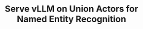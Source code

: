 ---
title: Serve vLLM on Union Actors for Named Entity Recognition
weight: 7
variants: -flyte +serverless +byoc +selfmanaged
layout: py_example
example_file: /external/unionai-examples/tutorials/vllm_serving_on_actor/ner.py
resources:
  static/diagram.png:
    /external/unionai-examples/tutorials/vllm_serving_on_actor/static/diagram.png
---